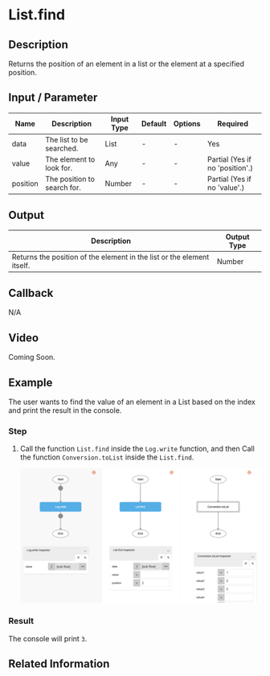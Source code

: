 # List.find

## Description

Returns the position of an element in a list or the element at a specified position.

## Input / Parameter

| Name | Description | Input Type | Default | Options | Required |
| ------ | ------ | ------ | ------ | ------ | ------ |
| data | The list to be searched. | List | - | - | Yes |
| value | The element to look for. | Any | - | - | Partial (Yes if no 'position'.) |
| position | The position to search for. | Number | - | - | Partial (Yes if no 'value'.) |

## Output

| Description | Output Type |
| ------ | ------ |
| Returns the position of the element in the list or the element itself. | Number | Text |

## Callback

N/A

## Video

Coming Soon.

## Example

The user wants to find the value of an element in a List based on the index and print the result in the console.
</br>

### Step

1. Call the function `List.find` inside the `Log.write` function, and then Call the function `Conversion.toList` inside the `List.find`.
    </br>

    ![](./find-step-1.png)

### Result

The console will print `3`.

## Related Information